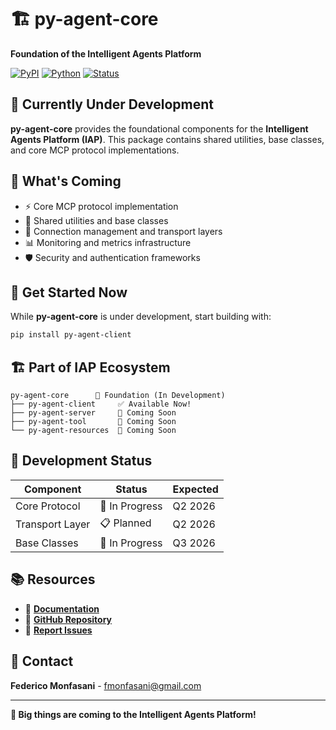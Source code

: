 # 🏗️ py-agent-core

**Foundation of the Intelligent Agents Platform**

[![PyPI](https://img.shields.io/pypi/v/py-agent-core)](https://pypi.org/project/py-agent-core/)
[![Python](https://img.shields.io/pypi/pyversions/py-agent-core)](https://pypi.org/project/py-agent-core/)
[![Status](https://img.shields.io/badge/Status-In%20Development-orange)](https://pypi.org/project/py-agent-core/)

## 🚧 Currently Under Development

**py-agent-core** provides the foundational components for the **Intelligent Agents Platform (IAP)**. This package contains shared utilities, base classes, and core MCP protocol implementations.

## 🎯 What's Coming

- ⚡ Core MCP protocol implementation
- 🔧 Shared utilities and base classes
- 🔌 Connection management and transport layers
- 📊 Monitoring and metrics infrastructure
- 🛡️ Security and authentication frameworks

## 🚀 Get Started Now

While **py-agent-core** is under development, start building with:

```bash
pip install py-agent-client
```

## 🏗️ Part of IAP Ecosystem

```
py-agent-core      🚧 Foundation (In Development)
├── py-agent-client     ✅ Available Now!
├── py-agent-server     🚧 Coming Soon
├── py-agent-tool       🚧 Coming Soon
└── py-agent-resources  🚧 Coming Soon
```

## 📅 Development Status

| Component | Status | Expected |
|-----------|--------|----------|
| Core Protocol | 🚧 In Progress | Q2 2026 |
| Transport Layer | 📋 Planned | Q2 2026 |
| Base Classes | 🚧 In Progress | Q3 2026 |

## 📚 Resources

- 📖 **[Documentation](https://github.com/fmonfasani/intelligent-agents-platform/wiki)**
- 🔗 **[GitHub Repository](https://github.com/fmonfasani/intelligent-agents-platform)**
- 🐛 **[Report Issues](https://github.com/fmonfasani/intelligent-agents-platform/issues)**

## 📧 Contact

**Federico Monfasani** - fmonfasani@gmail.com

---

**🚀 Big things are coming to the Intelligent Agents Platform!**